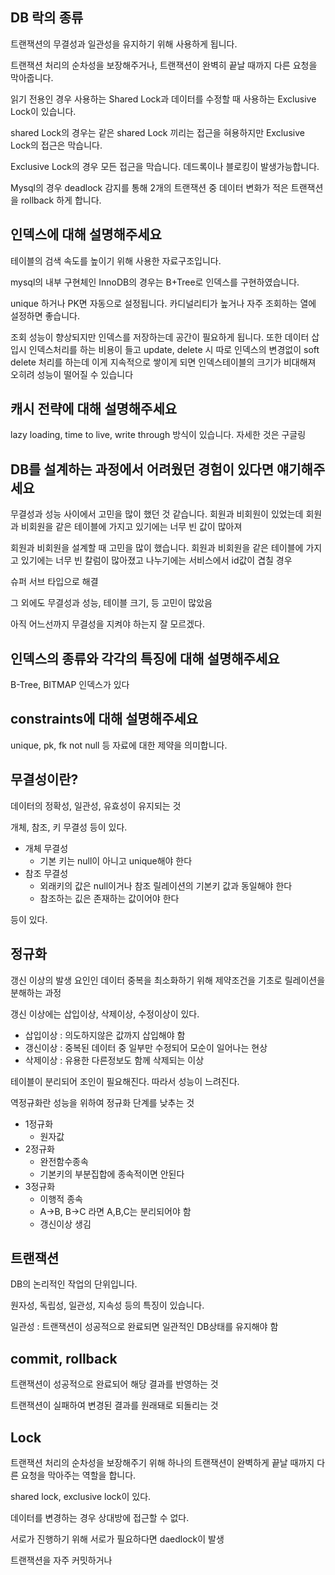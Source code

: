 ## DB 락의 종류
트랜잭션의 무결성과 일관성을 유지하기 위해 사용하게 됩니다.

트랜잭션 처리의 순차성을 보장해주거나, 트랜잭션이 완벽히 끝날 때까지 다른 요청을 막아줍니다.

읽기 전용인 경우 사용하는 Shared Lock과 데이터를 수정할 때 사용하는  Exclusive Lock이 있습니다.

shared Lock의 경우는 같은 shared Lock 끼리는 접근을 혀용하지만 Exclusive Lock의 접근은 막습니다.

Exclusive Lock의 경우 모든 접근을 막습니다. 데드록이나 블로킹이 발생가능합니다.

Mysql의 경우 deadlock 감지를 통해 2개의 트랜잭션 중 데이터 변화가 적은 트랜잭션을 rollback 하게 합니다. 

## 인덱스에 대해 설명해주세요
테이블의 검색 속도를 높이기 위해 사용한 자료구조입니다. 

mysql의 내부 구현체인 InnoDB의 경우는 B+Tree로 인덱스를 구현하였습니다.

unique 하거나 PK면 자동으로 설정됩니다. 카디널리티가 높거나 자주 조회하는 열에 설정하면 좋습니다. 

조회 성능이 향상되지만 인덱스를 저장하는데 공간이 필요하게 됩니다. 또한 데이터 삽입시 인덱스처리를 하는 비용이 들고 update, delete 시 따로 인덱스의 변경없이 soft delete 처리를 하는데 이게 지속적으로 쌓이게 되면 인덱스테이블의 크기가 비대해져 오히려 성능이 떨어질 수 있습니다

## 캐시 전략에 대해 설명해주세요
lazy loading, time to live, write through 방식이 있습니다. 자세한 것은 구글링

## DB를 설계하는 과정에서 어려웠던 경험이 있다면 얘기해주세요
무결성과 성능 사이에서 고민을 많이 했던 것 같습니다. 회원과 비회원이 있었는데 회원과 비회원을 같은 테이블에 가지고 있기에는 너무 빈 값이 많아져 

회원과 비회원을 설계할 때 고민을 많이 했습니다. 회원과 비회원을 같은 테이블에 가지고 있기에는 너무 빈 칼럼이 많아졌고 나누기에는 서비스에서 id값이 겹칠 경우

슈퍼 서브 타입으로 해결

그 외에도 무결성과 성능, 테이블 크기, 등 고민이 많았음

아직 어느선까지 무결성을 지켜야 하는지 잘 모르겠다.

## 인덱스의 종류와 각각의 특징에 대해 설명해주세요
B-Tree, BITMAP 인덱스가 있다 

## constraints에 대해 설명해주세요
unique, pk, fk not null 등 자료에 대한 제약을 의미합니다.

## 무결성이란?
데이터의 정확성, 일관성, 유효성이 유지되는 것

개체, 참조, 키 무결성 등이 있다.

* 개체 무결성
    * 기본 키는 null이 아니고 unique해야 한다
* 참조 무결성
    * 외래키의 값은 null이거나 참조 릴레이션의 기본키 값과 동일해야 한다
    * 참조하는 깂은 존재하는 값이어야 한다

등이 있다.

## 정규화
갱신 이상의 발생 요인인 데이터 중복을 최소화하기 위해 제약조건을 기초로 릴레이션을 분해하는 과정

갱신 이상에는 삽입이상, 삭제이상, 수정이상이 있다.

* 삽입이상 : 의도하지않은 값까지 삽입해야 함
* 갱신이상 : 중복된 데이터 중 일부만 수정되어 모순이 일어나는 현상
* 삭제이상 : 유용한 다른정보도 함께 삭제되는 이상

테이블이 분리되어 조인이 필요해진다. 따라서 성능이 느려진다.

역정규화란 성능을 위하여 정규화 단계를 낮추는 것

* 1정규화
    * 원자값
* 2정규화 
    * 완전함수종속
    * 기본키의 부분집합에 종속적이면 안된다
* 3정규화
    * 이행적 종속
    * A->B, B->C  라면 A,B,C는 분리되어야 함
    * 갱신이상 생김

## 트랜잭션
DB의 논리적인 작업의 단위입니다.

원자성, 독립성, 일관성, 지속성 등의 특징이 있습니다.

일관성 : 트랜잭션이 성공적으로 완료되면 일관적인 DB상태를 유지해야 함

## commit, rollback
트랜잭션이 성공적으로 완료되어 해당 결과를 반영하는 것

트랜잭션이 실패하여 변경된 결과를 원래돼로 되돌리는 것

## Lock
트랜잭션 처리의 순차성을 보장해주기 위해 하나의 트랜잭션이 완벽하게 끝날 때까지 다른 요청을 막아주는 역할을 합니다.

shared lock, exclusive lock이 있다.

데이터를 변경하는 경우 상대방에 접근할 수 없다.

서로가 진행하기 위해 서로가 필요하다면 daedlock이 발생

트랜잭션을 자주 커밋하거나 